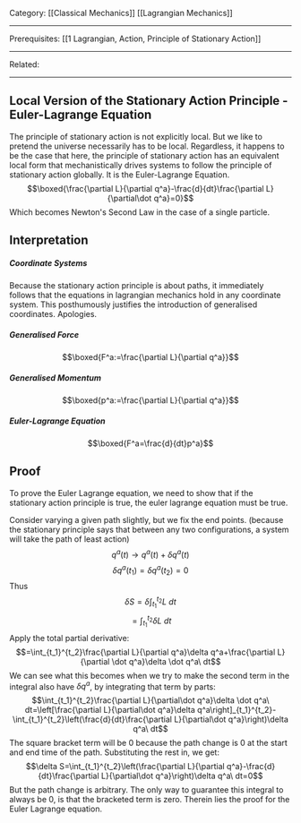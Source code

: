 Category: [[Classical Mechanics]] [[Lagrangian Mechanics]]
___
Prerequisites: [[1 Lagrangian, Action, Principle of Stationary Action]]
___
Related: 
___
## Local Version of the Stationary Action Principle - Euler-Lagrange Equation
The principle of stationary action is not explicitly local. But we like to pretend the universe necessarily has to be local. Regardless, it happens to be the case that here, the principle of stationary action has an equivalent local form that mechanistically drives systems to follow the principle of stationary action globally. It is the Euler-Lagrange Equation. 
$$\boxed{\frac{\partial L}{\partial q^a}-\frac{d}{dt}\frac{\partial L}{\partial\dot q^a}=0}$$
Which becomes Newton's Second Law in the case of a single particle. 
## Interpretation
##### Coordinate Systems 
Because the stationary action principle is about paths, it immediately follows that the equations in lagrangian mechanics hold in any coordinate system. This posthumously justifies the introduction of generalised coordinates. Apologies. 
##### Generalised Force
$$\boxed{F^a:=\frac{\partial L}{\partial q^a}}$$
##### Generalised Momentum
$$\boxed{p^a:=\frac{\partial L}{\partial q^a}}$$
##### Euler-Lagrange Equation
$$\boxed{F^a=\frac{d}{dt}p^a}$$
## Proof
To prove the Euler Lagrange equation, we need to show that if the stationary action principle is true, the euler lagrange equation must be true. 

Consider varying a given path slightly, but we fix the end points. (because the stationary principle says that between any two configurations, a system will take the path of least action)
$$q^a(t)\rightarrow q^a(t)+\delta q^a(t)$$
$$\delta q^a(t_1)=\delta q^a(t_2)=0$$
Thus 
$$\delta S=\delta\int_{t_1}^{t_2}L\ dt$$
$$=\int_{t_1}^{t_2}\delta L\ dt$$
Apply the total partial derivative: 
$$=\int_{t_1}^{t_2}\frac{\partial L}{\partial q^a}\delta q^a+\frac{\partial L}{\partial \dot q^a}\delta \dot q^a\ dt$$
We can see what this becomes when we try to make the second term in the integral also have $\delta q^a$, by integrating that term by parts:
$$\int_{t_1}^{t_2}\frac{\partial L}{\partial\dot q^a}\delta \dot q^a\ dt=\left[\frac{\partial L}{\partial\dot q^a}\delta q^a\right]_{t_1}^{t_2}-\int_{t_1}^{t_2}\left(\frac{d}{dt}\frac{\partial L}{\partial\dot q^a}\right)\delta q^a\ dt$$
The square bracket term will be 0 because the path change is 0 at the start and end time of the path. Substituting the rest in, we get: 
$$\delta S=\int_{t_1}^{t_2}\left(\frac{\partial L}{\partial q^a}-\frac{d}{dt}\frac{\partial L}{\partial\dot q^a}\right)\delta q^a\ dt=0$$
But the path change is arbitrary. The only way to guarantee this integral to always be 0, is that the bracketed term is zero. Therein lies the proof for the Euler Lagrange equation. 